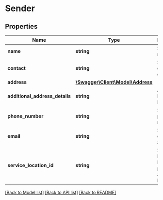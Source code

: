 # Sender

## Properties
Name | Type | Description | Notes
------------ | ------------- | ------------- | -------------
**name** | **string** | Sender name | 
**contact** | **string** | Sender contact details | [optional] 
**address** | [**\Swagger\Client\Model\Address**](Address.md) |  | 
**additional_address_details** | **string** | Additional Details (e.g. Floor level) | [optional] 
**phone_number** | **string** | Sender phone number | 
**email** | **string** | Sender email address | 
**service_location_id** | **string** | Service Location Identifier if pickup from a service location | [optional] 

[[Back to Model list]](../../README.md#documentation-for-models) [[Back to API list]](../../README.md#documentation-for-api-endpoints) [[Back to README]](../../README.md)

